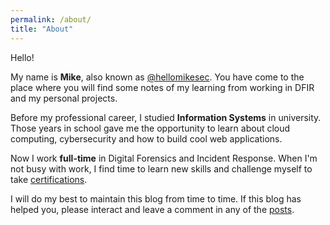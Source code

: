 ```yaml
---
permalink: /about/
title: "About"
---
```


Hello!

My name is **Mike**, also known as [@hellomikesec][twitter-url]. You have come to the place where you will find some notes of my learning from working in DFIR and my personal projects.

Before my professional career, I studied **Information Systems** in university. Those years in school gave me the opportunity to learn about cloud computing, cybersecurity and how to build cool web applications.

Now I work **full-time** in Digital Forensics and Incident Response. When I'm not busy with work, I find time to learn new skills and challenge myself to take [certifications][certifications-url].

I will do my best to maintain this blog from time to time. If this blog has helped you, please interact and leave a comment in any of the [posts][posts-url].


[twitter-url]: https://twitter.com/hellomikesec
[certifications-url]: https://miketyj.github.io/certificates
[posts-url]: https://miketyj.github.io/posts






